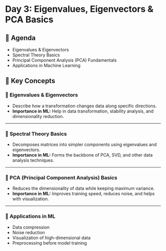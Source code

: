 # Day 3: Eigenvalues, Eigenvectors & PCA Basics  

## 📌 Agenda  
- Eigenvalues & Eigenvectors  
- Spectral Theory Basics  
- Principal Component Analysis (PCA) Fundamentals  
- Applications in Machine Learning  

## 🧾 Key Concepts  

### 🔹 Eigenvalues & Eigenvectors  
- Describe how a transformation changes data along specific directions.  
- **Importance in ML:** Help in data transformation, stability analysis, and dimensionality reduction.  

---

### 🔹 Spectral Theory Basics  
- Decomposes matrices into simpler components using eigenvalues and eigenvectors.  
- **Importance in ML:** Forms the backbone of PCA, SVD, and other data analysis techniques.  

---

### 🔹 PCA (Principal Component Analysis) Basics  
- Reduces the dimensionality of data while keeping maximum variance.  
- **Importance in ML:** Improves training speed, reduces noise, and helps with visualization.  

---

### 🔹 Applications in ML  
- Data compression  
- Noise reduction  
- Visualization of high-dimensional data  
- Preprocessing before model training  

